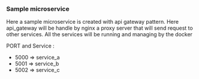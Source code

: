 ### Sample microservice
Here a sample microservice is created with api gateway pattern. Here api_gateway will be handle by nginx a proxy server that will send request to other services.
All the services will be running and managing by the docker

 PORT and Service : 
* 5000 => service_a
* 5001 => service_b
* 5002 => service_c
